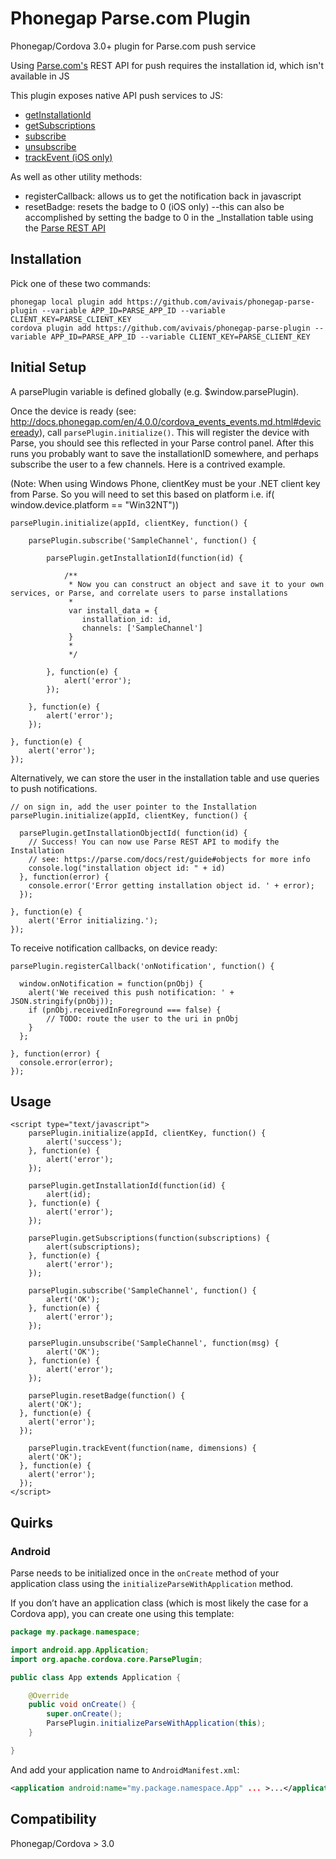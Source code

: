 Phonegap Parse.com Plugin
=========================

Phonegap/Cordova 3.0+ plugin for Parse.com push service

Using [Parse.com's](http://parse.com) REST API for push requires the installation id, which isn't available in JS

This plugin exposes native API push services to JS:
* <a href="https://www.parse.com/docs/android/api/com/parse/ParseInstallation.html#getInstallationId()">getInstallationId</a>
* <a href="https://www.parse.com/docs/android/api/com/parse/PushService.html#getSubscriptions(android.content.Context)">getSubscriptions</a>
* <a href="https://www.parse.com/docs/android/api/com/parse/PushService.html#subscribe(android.content.Context, java.lang.String, java.lang.Class, int)">subscribe</a>
* <a href="https://www.parse.com/docs/android/api/com/parse/PushService.html#unsubscribe(android.content.Context, java.lang.String)">unsubscribe</a>
* <a href="https://parse.com/docs/osx/api/Classes/PFAnalytics.html#//api/name/trackEvent:dimensions:">trackEvent (iOS only)</a>

As well as other utility methods:
* registerCallback: allows us to get the notification back in javascript
* resetBadge: resets the badge to 0 (iOS only) --this can also be accomplished by setting the badge to 0 in the _Installation table using the <a href="https://parse.com/docs/rest/guide#objects-updating-objects">Parse REST API</a>

Installation
------------

Pick one of these two commands:

```
phonegap local plugin add https://github.com/avivais/phonegap-parse-plugin --variable APP_ID=PARSE_APP_ID --variable CLIENT_KEY=PARSE_CLIENT_KEY
cordova plugin add https://github.com/avivais/phonegap-parse-plugin --variable APP_ID=PARSE_APP_ID --variable CLIENT_KEY=PARSE_CLIENT_KEY
```

Initial Setup
-------------

A parsePlugin variable is defined globally (e.g. $window.parsePlugin).

Once the device is ready (see: http://docs.phonegap.com/en/4.0.0/cordova_events_events.md.html#deviceready), call ```parsePlugin.initialize()```. This will register the device with Parse, you should see this reflected in your Parse control panel. After this runs you probably want to save the installationID somewhere, and perhaps subscribe the user to a few channels. Here is a contrived example.

(Note: When using Windows Phone, clientKey must be your .NET client key from Parse. So you will need to set this based on platform i.e. if( window.device.platform == "Win32NT"))

```
parsePlugin.initialize(appId, clientKey, function() {

	parsePlugin.subscribe('SampleChannel', function() {

		parsePlugin.getInstallationId(function(id) {

			/**
			 * Now you can construct an object and save it to your own services, or Parse, and correlate users to parse installations
			 *
			 var install_data = {
			  	installation_id: id,
			  	channels: ['SampleChannel']
			 }
			 *
			 */

		}, function(e) {
			alert('error');
		});

	}, function(e) {
		alert('error');
	});

}, function(e) {
	alert('error');
});

```

Alternatively, we can store the user in the installation table and use queries to push notifications.

```
// on sign in, add the user pointer to the Installation
parsePlugin.initialize(appId, clientKey, function() {

  parsePlugin.getInstallationObjectId( function(id) {
    // Success! You can now use Parse REST API to modify the Installation
    // see: https://parse.com/docs/rest/guide#objects for more info
    console.log("installation object id: " + id)
  }, function(error) {
    console.error('Error getting installation object id. ' + error);
  });

}, function(e) {
	alert('Error initializing.');
});

```

To receive notification callbacks, on device ready:


```
parsePlugin.registerCallback('onNotification', function() {

  window.onNotification = function(pnObj) {
    alert('We received this push notification: ' + JSON.stringify(pnObj));
    if (pnObj.receivedInForeground === false) {
    	// TODO: route the user to the uri in pnObj
    }
  };

}, function(error) {
  console.error(error);
});

```

Usage
-----
```
<script type="text/javascript">
	parsePlugin.initialize(appId, clientKey, function() {
		alert('success');
	}, function(e) {
		alert('error');
	});

	parsePlugin.getInstallationId(function(id) {
		alert(id);
	}, function(e) {
		alert('error');
	});

	parsePlugin.getSubscriptions(function(subscriptions) {
		alert(subscriptions);
	}, function(e) {
		alert('error');
	});

	parsePlugin.subscribe('SampleChannel', function() {
		alert('OK');
	}, function(e) {
		alert('error');
	});

	parsePlugin.unsubscribe('SampleChannel', function(msg) {
		alert('OK');
	}, function(e) {
		alert('error');
	});

	parsePlugin.resetBadge(function() {
    alert('OK');
  }, function(e) {
    alert('error');
  });

	parsePlugin.trackEvent(function(name, dimensions) {
    alert('OK');
  }, function(e) {
    alert('error');
  });
</script>
```

Quirks
------

### Android

Parse needs to be initialized once in the `onCreate` method of your application class using the `initializeParseWithApplication` method.

If you don’t have an application class (which is most likely the case for a Cordova app), you can create one using this template:

```java
package my.package.namespace;

import android.app.Application;
import org.apache.cordova.core.ParsePlugin;

public class App extends Application {

    @Override
    public void onCreate() {
        super.onCreate();
        ParsePlugin.initializeParseWithApplication(this);
    }

}
```

And add your application name to `AndroidManifest.xml`:

```xml
<application android:name="my.package.namespace.App" ... >...</application>
```


Compatibility
-------------
Phonegap/Cordova > 3.0
